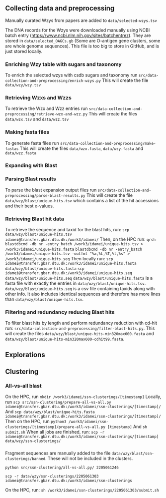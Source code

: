 # 

## Collecting data and preprocessing

Manually curated Wzys from papers are added to `data/selected-wzys.tsv`

The DNA records for the Wzys were downloaded manually using NCBI batch entry (https://www.ncbi.nlm.nih.gov/sites/batchentrez). They are stored in `data/selected_OAGCs.gb` (Some are O-antigen gene clusters, some are whole genome sequences). This file is too big to store in GitHub, and is just stored locally.

### Enriching Wzy table with sugars and taxonomy
To enrich the selected wzys with csdb sugars and taxonomy run `src/data-collection-and-preprocessing/enrich-wzys.py`
This will create the file `data/wzy/wzy.tsv`

### Retrieving Wzxs and Wzzs
To retrieve the Wzx and Wzz entries run `src/data-collection-and-preprocessing/retrieve-wzx-and-wzz.py`
This will create the files `data/wzx.tsv` and `data/wzz.tsv`

### Making fasta files
To generate fasta files run `src/data-collection-and-preprocessing/make-fastas`
This will create the files `data/wzx.fasta`, `data/wzy.fasta` and `data/wzz.fasta`

### Expanding with Blast


### Parsing Blast results
To parse the blast expansion output files run `src/data-collection-and-preprocessing/parse-blast-results.py`
This will create the file `data/wzy/blast/unique-hits.tsv` which contains a list of the hit accessions and their best e-values.

### Retrieving Blast hit data
To retrieve the sequence and taxid for the blast hits, run:
`scp data/wzy/blast/unique-hits.tsv idamei@transfer.gbar.dtu.dk:/work3/idamei/`
Then, on the HPC run:
`qrsh`
`blastdbcmd -db nr -entry_batch /work3/idamei/unique-hits.tsv > /work3/idamei/unique-hits.fasta`
`blastdbcmd -db nr -entry_batch /work3/idamei/unique-hits.tsv -outfmt "%a,%L,%T,%t,%s" > /work3/idamei/unique-hits.seq`
Then locally run:
`scp idamei@transfer.gbar.dtu.dk:/work3/idamei/unique-hits.fasta data/wzy/blast/unique-hits.fasta`
`scp idamei@transfer.gbar.dtu.dk:/work3/idamei/unique-hits.seq data/wzy/blast/unique-hits.seq`
`data/wzy/blast/unique-hits.fasta` is a fasta file with exactly the entries in `data/wzy/blast/unique-hits.tsv`.
`data/wzy/blast/unique-hits.seq` is a csv file containing taxids along with other info. It also includes identical sequences and therefore has more lines than `data/wzy/blast/unique-hits.tsv`.

### Filtering and redundancy reducing Blast hits
To filter blast hits by length and perform redundancy reduction with cd-hit run: `src/data-collection-and-preprocessing/filter-blast-hits.py`.
This will create the files `data/wzy/blast/unique-hits-min320max600.fasta` and `data/wzy/blast/unique-hits-min320max600-cdhit99.fasta`.

## Explorations


## Clustering

### All-vs-all blast
On the HPC, run `mkdir /work3/idamei/ssn-clusterings/[timestamp]`
Locally, run `scp src/ssn-clustering/prepare-all-vs-all.py idamei@transfer.gbar.dtu.dk:/work3/idamei/ssn-clusterings/[timestamp]/`
And `scp data/wzy/blast/unique-hits.fasta idamei@transfer.gbar.dtu.dk:/work3/idamei/ssn-clusterings/[timestamp]/`
Then on the HPC, run `python3 /work3/idamei/ssn-clusterings/[timestamp]/prepare-all-vs-all.py [timestamp]`
And `sh submit.sh`
When all jobs are finished, run: `scp -r idamei@transfer.gbar.dtu.dk:/work3/idamei/ssn-clusterings/[timestamp] data/wzy/ssn-clusterings/`

###
Fragment sequences are manually added to the file `data/wzy/blast/ssn-clusterings/banned`. These will not be included in the clusters.

`python src/ssn-clustering/all-vs-all.py/ 2205061246`

`scp -r data/wzy/ssn-clusterings/2205061303 idamei@transfer.gbar.dtu.dk:/work3/idamei/ssn-clusterings`

On the HPC, run: `sh /work3/idamei/ssn-clusterings/2205061303/submit.sh`